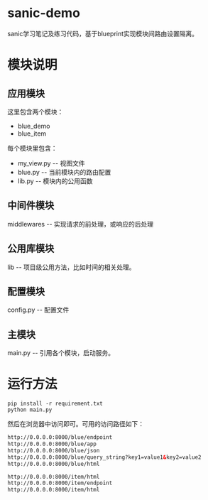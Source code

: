 # sanic-demo
sanic学习笔记及练习代码，基于blueprint实现模块间路由设置隔离。

# 模块说明

## 应用模块
这里包含两个模块：
* blue_demo 
* blue_item

每个模块里包含：
* my_view.py -- 视图文件
* blue.py -- 当前模块内的路由配置
* lib.py -- 模块内的公用函数

## 中间件模块
middlewares -- 实现请求的前处理，或响应的后处理

## 公用库模块
lib -- 项目级公用方法，比如时间的相关处理。

## 配置模块
config.py -- 配置文件 

## 主模块

main.py -- 引用各个模块，启动服务。


# 运行方法

```shell script
pip install -r requirement.txt
python main.py
```

然后在浏览器中访问即可。可用的访问路径如下：

```html
http://0.0.0.0:8000/blue/endpoint
http://0.0.0.0:8000/blue/app
http://0.0.0.0:8000/blue/json
http://0.0.0.0:8000/blue/query_string?key1=value1&key2=value2
http://0.0.0.0:8000/blue/html

http://0.0.0.0:8000/item/html
http://0.0.0.0:8000/item/endpoint
http://0.0.0.0:8000/item/html
```
